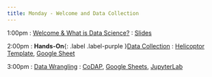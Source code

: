 ```yaml
---
title: Monday - Welcome and Data Collection
---
```


1:00pm
: [Welcome & What is Data Science?](#)
  : [Slides](#)

2:00pm
: **Hands-On**{: .label .label-purple }[Data Collection](#)
  : [Helicoptor Template](#), [Google Sheet](#)

3:00pm
: [Data Wrangling](#)
  : [CoDAP](#), [Google Sheets](#), [JupyterLab](#)
